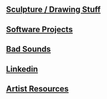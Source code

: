 <!-- ![](https://f4.bcbits.com/img/0024779428_100.png) -->
<!-- ![](https://tombetthauser.github.io/societyofobjects/assets/banner.jpg) -->

<!-- # Tom Betthauser -->


<!-- ## [🗿 Sculpture / Drawing Stuff](https://tombetthauser.github.io/societyofobjects/images/)
## [🛠 Software Projects](https://tombetthauser.com/dev)
## [🎷 Bad Sounds](http://tombetthauser.bandcamp.com/)
## [🌐 Linkedin](https://www.linkedin.com/in/tombetthauser/)
## [📖 Artist Resources](https://github.com/tombetthauser/artists-in-tech-resources) -->

## [Sculpture / Drawing Stuff](https://tombetthauser.github.io/societyofobjects/images/)
## [Software Projects](https://tombetthauser.com/dev)
## [Bad Sounds](http://tombetthauser.bandcamp.com/)
## [Linkedin](https://www.linkedin.com/in/tombetthauser/)
<!-- ## [Substack](https://tombetthauser.substack.com/)<br> -->
## [Artist Resources](https://github.com/tombetthauser/artists-in-tech-resources)

<!-- [artslackernews.herokuapp.com](artslackernews.herokuapp.com/) -->

<!-- ### Some Project Links -->

<!-- * [MFA Hole](https://mfahole.herokuapp.com/) | Forum for Visual Artists -->
<!-- * [SotA Survey](http://www.sotasurvey.org/2019) | Visual Artists Survey Data + Desktop App -->
<!-- * [Resources for Artists Getting into Tech](https://github.com/tombetthauser/artists-in-tech-resources) | Links & Discord -->

<!-- 
### Older Project Links

* Tomblr / Just for Fun React App – [Project Site Link](https://tomblr.herokuapp.com/) | [Repo Readme Link](https://github.com/tombetthauser/tomblr_reactapp)
* Arts Data Explorer / Desktop App Tool – [Repo Readme Link](https://github.com/tombetthauser/arts_dataexplorer)
* Arts Map Generator / HTML Map Pages – [Repo Readme Link](https://github.com/tombetthauser/arts_mapgenerator) 
-->
